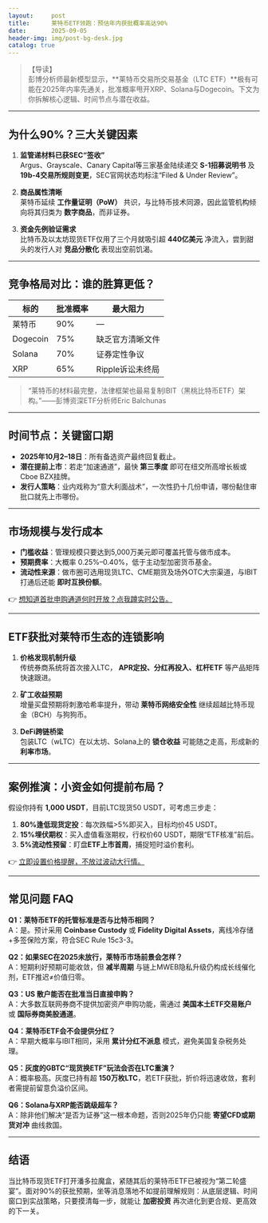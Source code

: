 ```yaml
---
layout:     post
title:      莱特币ETF领跑：预估年内获批概率高达90%
date:       2025-09-05
header-img: img/post-bg-desk.jpg
catalog: true
---
```


> 【导读】  
> 彭博分析师最新模型显示，**莱特币交易所交易基金（LTC ETF）**极有可能在2025年内率先通关，批准概率甩开XRP、Solana与Dogecoin。下文为你拆解核心逻辑、时间节点与潜在收益。

---

## 为什么90%？三大关键因素

1. **监管递材料已获SEC“签收”**  
   Argus、Grayscale、Canary Capital等三家基金陆续递交 **S-1招募说明书** 及 **19b-4交易所规则变更**，SEC官网状态均标注“Filed & Under Review”。

2. **商品属性清晰**  
   莱特币延续 **工作量证明（PoW）** 共识，与比特币技术同源，因此监管机构倾向将其归类为 **数字商品**，而非证券。

3. **资金先例验证需求**  
   比特币及以太坊现货ETF仅用了三个月就吸引超 **440亿美元** 净流入，尝到甜头的发行人对 **竞品分散化** 表现出空前饥渴。

---

## 竞争格局对比：谁的胜算更低？

| 标的   | 批准概率 | 最大阻力 |
|--------|----------|----------|
| 莱特币 | 90%      | —        |
| Dogecoin | 75%     | 缺乏官方清晰文件 |
| Solana | 70%      | 证券定性争议 |
| XRP    | 65%      | Ripple诉讼未终局 |

> “莱特币的材料最完整，法律框架也最易复制IBIT（黑桃比特币ETF）架构。”——彭博资深ETF分析师Eric Balchunas

---

## 时间节点：关键窗口期

- **2025年10月2–18日**：所有备选资产最终回复截止。  
- **潜在提前上市**：若走“加速通道”，最快 **第三季度** 即可在纽交所高增长板或Cboe BZX挂牌。  
- **发行人策略**：业内戏称为“意大利面战术”，一次性扔十几份申请，哪份黏住审批口就先上市哪份。

---

## 市场规模与发行成本

- **门槛收益**：管理规模只要达到5,000万美元即可覆盖托管与做市成本。  
- **预期费率**：大概率 0.25%–0.40%，低于主动型加密货币基金。  
- **流动性来源**：做市圈可选用现货LTC、CME期货及场外OTC大宗渠道，与IBIT打通后还能 **即时互换份额**。

👉 [想知道首批申购通道何时开放？点我蹲实时公告。](https://okxdog.com/)

---

## ETF获批对莱特币生态的连锁影响

1. **价格发现机制升级**  
   传统券商系统将首次接入LTC， **APR定投、分红再投入、杠杆ETF** 等产品矩阵快速跟进。

2. **矿工收益预期**  
   增量买盘预期将刺激哈希率提升，带动 **莱特币网络安全性** 继续超越比特币现金（BCH）与狗狗币。

3. **DeFi跨链桥梁**  
   包装LTC（wLTC）在以太坊、Solana上的 **锁仓收益** 可能随之走高，形成新的 **利率市场**。

---

## 案例推演：小资金如何提前布局？

假设你持有 **1,000 USDT**，目前LTC现货50 USDT，可考虑三步走：

1. **80%逢低现货定投**：每次跌幅>5%即买入，目标均价45 USDT。  
2. **15%埋伏期权**：买入虚值看涨期权，行权价60 USDT，期限“ETF核准”前后。  
3. **5%流动性预留**：盯盘**ETF上市首周**，捕捉短时溢价套利。  

👉 [立即设置价格提醒，不放过波动大行情。](https://okxdog.com/)

---

## 常见问题 FAQ

**Q1：莱特币ETF的托管标准是否与比特币相同？**  
A：是。预计采用 **Coinbase Custody** 或 **Fidelity Digital Assets**，离线冷存储+多签保险方案，符合SEC Rule 15c3-3。

**Q2：如果SEC在2025未放行，莱特币市场前景会怎样？**  
A：短期利好预期可能收敛，但 **减半周期** 与链上MWEB隐私升级仍构成长线催化剂，ETF推迟≠价值归零。

**Q3：US 散户能否在批准当日直接申购？**  
A：大多数互联网券商不提供加密资产申购功能，需通过 **美国本土ETF交易账户** 或 **国际券商美股通道**。

**Q4：莱特币ETF会不会提供分红？**  
A：早期大概率与IBIT相同，采用 **累计分红不派息** 模式，避免美国复杂税务处理。

**Q5：灰度的GBTC“现货换ETF”玩法会否在LTC重演？**  
A：概率极高。灰度已持有超 **150万枚LTC**，若ETF获批，折价将迅速收敛，套利者需提前留意负溢价区间。

**Q6：Solana与XRP能否跳级超车？**  
A：除非他们解决“是否为证券”这一根本命题，否则2025年仍只能 **寄望CFD或期货对冲** 曲线救国。

---

## 结语

当比特币现货ETF打开潘多拉魔盒，紧随其后的莱特币ETF已被视为“第二轮盛宴”。面对90%的获批预期，坐等消息落地不如提前理解规则：从底层逻辑、时间窗口到实战策略，只要摸清每一步，就能让 **加密投资** 再次进化到更合规、更高效的下一关。